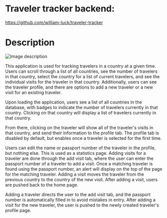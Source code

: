 # Traveler tracker backend: 

https://github.com/william-luck/traveler-tracker

# Description

![Image description](https://dev-to-uploads.s3.amazonaws.com/uploads/articles/cx61fm5yc64autsfhazz.gif)


This application is used for tracking travelers in a country at a given time. Users can scroll through a list of all countries, see the number of travelers in that country, select the country for a list of current travelers, and see the individual visits for the traveler in that country. Additionally, users can see the traveler profile, and there are options to add a new traveler or a new visit for an existing traveler.

Upon loading the application, users see a list of all countries in the database, with badges to indicate the number of travelers currently in that country. Clicking on that country will display a list of travelers currently in that country. 

From there, clicking on the traveler will show all of the traveler's visits in that country, and send their information to the profile tab. The profile tab is disabled by default, but enables once a traveler is selected for the first time. 

Users can edit the name or passport number of the traveler in the profile, but nothing else. This is used as a statistics page. Adding visits for a traveler are done through the add visit tab, where the user can enter the passport number of a traveler to add a visit. Once a matching traveler is found using the passport number, an alert will display on the top of the page for the matching traveler. Adding a visit moves the traveler from the previous country to the country of the new visit. After adding a visit, users are pushed back to the home page. 

Adding a traveler directs the user to the add visit tab, and the passport number is automatically filled in to avoid mistakes in entry. After adding a visit for the new traveler, the user is pushed to the newly created traveler's profile page. 